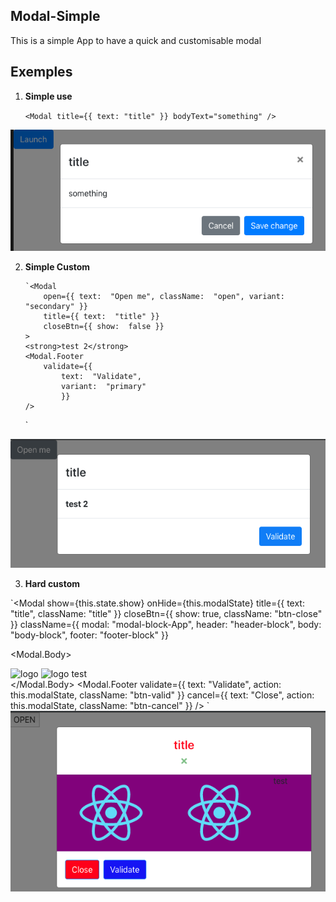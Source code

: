 ## Modal-Simple

This is a simple App to have a quick and customisable modal

## Exemples

1.  **Simple use**

    `<Modal title={{ text: "title" }} bodyText="something" />`

![exempl-1](https://raw.githubusercontent.com/veensy/Modal-Simple/master/public/images/modal-1.png)

2.  **Simple Custom**


        `<Modal
    	    open={{ text:  "Open me", className:  "open", variant:  "secondary" }}
    		title={{ text:  "title" }}
    		closeBtn={{ show:  false }}
    	>
    	<strong>test 2</strong>
    	<Modal.Footer
    		validate={{
    			text:  "Validate",
    			variant:  "primary"
    			}}
    	/>
    </Modal>`

![exemple-2](https://raw.githubusercontent.com/veensy/Modal-Simple/master/public/images/modal-2.png)

3.  **Hard custom**

`<Modal
    show={this.state.show}
    onHide={this.modalState}
    title={{ text: "title", className: "title" }}
    closeBtn={{ show: true, className: "btn-close" }}
    className={{
        modal: "modal-block-App",
        header: "header-block",
        body: "body-block",
        footer: "footer-block"
    }}
>
<Modal.Body>
    <div className="d-flex flex-row body-block">
        <img src={logo} alt="logo" />
        <img src={logo} alt="logo" />
        test
    </div>
</Modal.Body>
<Modal.Footer
    validate={{
        text: "Validate",
        action: this.modalState,
        className: "btn-valid"
    }}
    cancel={{
        text: "Close",
        action: this.modalState,
        className: "btn-cancel"
    }}
/>
</Modal>`
![exemple-3](https://raw.githubusercontent.com/veensy/Modal-Simple/master/public/images/modal-3.png)
